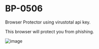 # BP-0506
Browser Protector using virustotal api key.

This browser will protect you from phishing.

![image](https://github.com/jason1343/BP-0506/assets/96876149/2a8335fa-3233-4c73-aba9-bb964804a52b)
